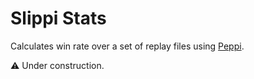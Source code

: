 # Slippi Stats

Calculates win rate over a set of replay files using [Peppi][peppi].

⚠️ Under construction.

[peppi]: https://github.com/hohav/peppi
